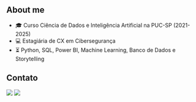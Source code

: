 ## About me

- :mortar_board: Curso Ciência de Dados e Inteligência Artificial na PUC-SP (2021-2025)
- :computer: Estagiária de CX em Cibersegurança
- :hourglass_flowing_sand: Python, SQL, Power BI, Machine Learning, Banco de Dados e Storytelling

## Contato 

<a href = "mailto:melissaassiss@gmail.com"><img loading="lazy" src="https://img.shields.io/badge/Gmail-D14836?style=for-the-badge&logo=gmail&logoColor=white" target="_blank"></a>
<a href="www.linkedin.com/in/melissa-assis" target="_blank"><img loading="lazy" src="https://img.shields.io/badge/-LinkedIn-%230077B5?style=for-the-badge&logo=linkedin&logoColor=white" target="_blank"></a>   
</div>

